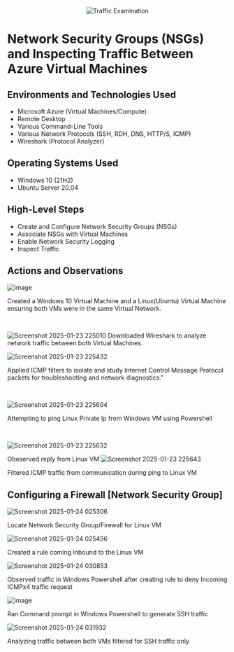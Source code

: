 <p align="center">
<img src="https://i.imgur.com/Ua7udoS.png" alt="Traffic Examination"/>
</p>

<h1>Network Security Groups (NSGs) and Inspecting Traffic Between Azure Virtual Machines</h1>






<h2>Environments and Technologies Used</h2>

- Microsoft Azure (Virtual Machines/Compute)
- Remote Desktop
- Various Command-Line Tools
- Various Network Protocols (SSH, RDH, DNS, HTTP/S, ICMP)
- Wireshark (Protocol Analyzer)

<h2>Operating Systems Used </h2>

- Windows 10 (21H2)
- Ubuntu Server 20.04

<h2>High-Level Steps</h2>

- Create and Configure Network Security Groups (NSGs)
- Associate NSGs with Virtual Machines
- Enable Network Security Logging
- Inspect Traffic 

<h2>Actions and Observations</h2>


![image](https://github.com/user-attachments/assets/093a9a31-6ca5-4e37-9301-a3ddbb3918d7)



<p>
</p>
<p>
Created a Windows 10 Virtual Machine and a Linux(Ubuntu) Virtual Machine ensuring both VMs were in the same Virtual Network.</p>
<br />

![Screenshot 2025-01-23 225010](https://github.com/user-attachments/assets/9a04b412-a1c1-4d8e-a00a-7565730b1084)
Downloaded Wireshark to analyze network traffic between both Virtual Machines.

![Screenshot 2025-01-23 225432](https://github.com/user-attachments/assets/34009a72-7043-4000-87f7-82bdf23df4e0)


<p>
</p>
<p>
Applied ICMP filters to isolate and study Internet Control Message Protocol packets for troubleshooting and network diagnostics."</p>
<br />

![Screenshot 2025-01-23 225604](https://github.com/user-attachments/assets/fa79e71c-e293-4cdd-a3ad-790397d722cf)


<p>
</p>
<p>
Attempting to ping Linux Private Ip from Windows VM using Powershell</p>
<br />


![Screenshot 2025-01-23 225632](https://github.com/user-attachments/assets/67e30dda-8948-4026-b608-f95f8169df68)

Obeserved reply from Linux VM
![Screenshot 2025-01-23 225643](https://github.com/user-attachments/assets/77d0e65e-4f71-427e-81e7-1d93c887a934)

Filtered ICMP traffic from communication during ping to Linux VM


<h2>Configuring a Firewall [Network Security Group]</h2>


![Screenshot 2025-01-24 025306](https://github.com/user-attachments/assets/86c42399-7e70-47e1-82a6-ad3f93a12b4a)

Locate Network Security Group/Firewall for Linux VM

![Screenshot 2025-01-24 025456](https://github.com/user-attachments/assets/a9969eae-4030-406d-847a-73f06e761dd0)

Created a rule coming Inbound to the Linux VM

![Screenshot 2025-01-24 030853](https://github.com/user-attachments/assets/112a4b1f-f72a-4b5a-99c8-9e19cb5d2846)


Observed traffic in Windows Powershell after creating rule to deny Incoming ICMPx4 traffic request


![image](https://github.com/user-attachments/assets/4869badf-9a5f-47e6-9a02-79284c9c34f2)


Ran Command prompt in Windows Powershell to generate SSH traffic


![Screenshot 2025-01-24 031932](https://github.com/user-attachments/assets/2757d4da-bde1-408a-9af9-0850e38e7ed7)


Analyzing traffic between both VMs filtered for SSH traffic only
